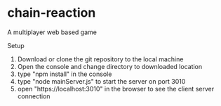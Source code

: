 # chain-reaction
A multiplayer web based game

Setup

1. Download or clone the git repository to the local machine
2. Open the console and change directory to downloaded location
3. type "npm install" in the console
4. type "node mainServer.js" to start the server on port 3010
5. open "https://localhost:3010" in the browser to see the client server connection

